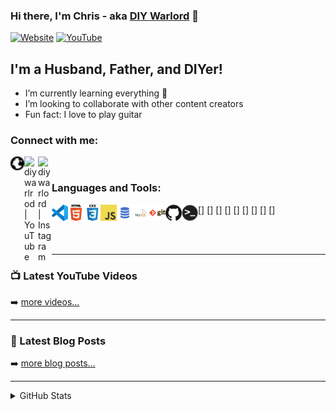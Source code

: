 ### Hi there, I'm Chris - aka [DIY Warlord][website] 👋

[![Website](https://img.shields.io/website?label=diywarlord.com&style=for-the-badge&url=https%3A%2F%2Fdiywarlord.com)](https://diywarlord.com)
[![YouTube](https://img.shields.io/youtube/channel/subscribers/UC2nJnDhmzraS3EL3jg07Fzg?label=DIYWarlord%20on%20youtube&style=for-the-badge)](https://www.youtube.com/channel/UC2nJnDhmzraS3EL3jg07Fzg)

## I'm a Husband, Father, and DIYer!

- I’m currently learning everything 🤣
- I’m looking to collaborate with other content creators
- Fun fact: I love to play guitar

### Connect with me:

[<img align="left" alt="diywarlord.com" width="22px" src="https://raw.githubusercontent.com/iconic/open-iconic/master/svg/globe.svg" />][website]
[<img align="left" alt="diywarlrod | YouTube" width="22px" src="https://cdn.jsdelivr.net/npm/simple-icons@v3/icons/youtube.svg" />][youtube]
[<img align="left" alt="diywarlord | Instagram" width="22px" src="https://cdn.jsdelivr.net/npm/simple-icons@v3/icons/instagram.svg" />][instagram]

<br />

### Languages and Tools:

[<img align="left" alt="Visual Studio Code" width="26px" src="https://raw.githubusercontent.com/github/explore/80688e429a7d4ef2fca1e82350fe8e3517d3494d/topics/visual-studio-code/visual-studio-code.png" />]
[<img align="left" alt="HTML5" width="26px" src="https://raw.githubusercontent.com/github/explore/80688e429a7d4ef2fca1e82350fe8e3517d3494d/topics/html/html.png" />]
[<img align="left" alt="CSS3" width="26px" src="https://raw.githubusercontent.com/github/explore/80688e429a7d4ef2fca1e82350fe8e3517d3494d/topics/css/css.png" />]
[<img align="left" alt="JavaScript" width="26px" src="https://raw.githubusercontent.com/github/explore/80688e429a7d4ef2fca1e82350fe8e3517d3494d/topics/javascript/javascript.png" />]
[<img align="left" alt="SQL" width="26px" src="https://raw.githubusercontent.com/github/explore/80688e429a7d4ef2fca1e82350fe8e3517d3494d/topics/sql/sql.png" />]
[<img align="left" alt="MySQL" width="26px" src="https://raw.githubusercontent.com/github/explore/80688e429a7d4ef2fca1e82350fe8e3517d3494d/topics/mysql/mysql.png" />]
[<img align="left" alt="Git" width="26px" src="https://raw.githubusercontent.com/github/explore/80688e429a7d4ef2fca1e82350fe8e3517d3494d/topics/git/git.png" />]
[<img align="left" alt="GitHub" width="26px" src="https://raw.githubusercontent.com/github/explore/78df643247d429f6cc873026c0622819ad797942/topics/github/github.png" />]
[<img align="left" alt="Terminal" width="26px" src="https://raw.githubusercontent.com/github/explore/80688e429a7d4ef2fca1e82350fe8e3517d3494d/topics/terminal/terminal.png" />]

<br />
<br />

---

### 📺 Latest YouTube Videos

<!-- YOUTUBE:START -->
<!-- YOUTUBE:END -->

➡️ [more videos...](https://youtube.com/channel/UC2nJnDhmzraS3EL3jg07Fzg)

---

### 📕 Latest Blog Posts

<!-- BLOG-POST-LIST:START -->
<!-- BLOG-POST-LIST:END -->

➡️ [more blog posts...](https://diywarlord.com/blog)

---

<details>
  <summary>GitHub Stats</summary>

  <img align="left" alt="chrisdavis2110's GitHub Stats" src="https://github-readme-stats.codestackr.vercel.app/api?username=chrisdavis2110&show_icons=true&hide_border=true" />

</details>

[website]: https://diywarlord.com
[blog]: http://diywarlord.com/blog
[youtube]: https://www.youtube.com/channel/UC2nJnDhmzraS3EL3jg07Fzg
[instagram]: https://instagram.com/diywarlod
